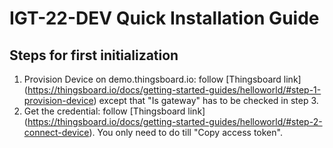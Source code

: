 # IGT-22-DEV Quick Installation Guide

## Steps for first initialization
1. Provision Device on demo.thingsboard.io: follow [Thingsboard link] (https://thingsboard.io/docs/getting-started-guides/helloworld/#step-1-provision-device) except that "Is gateway" has to be checked in step 3.
2. Get the credential: follow [Thingsboard link] (https://thingsboard.io/docs/getting-started-guides/helloworld/#step-2-connect-device). You only need to do till "Copy access token".
